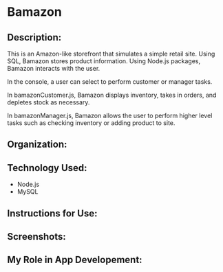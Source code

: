 # Bamazon

## Description: 
This is an Amazon-like storefront that simulates a simple retail site. Using SQL, Bamazon stores product information. Using Node.js packages, Bamazon interacts with the user. 

In the console, a user can select to perform customer or manager tasks. 

In bamazonCustomer.js, Bamazon displays inventory, takes in orders, and depletes stock as necessary. 

In bamazonManager.js, Bamazon allows the user to perform higher level tasks such as checking inventory or adding product to site.

## Organization: 

## Technology Used:
* Node.js
* MySQL

## Instructions for Use:

## Screenshots:

## My Role in App Developement: 